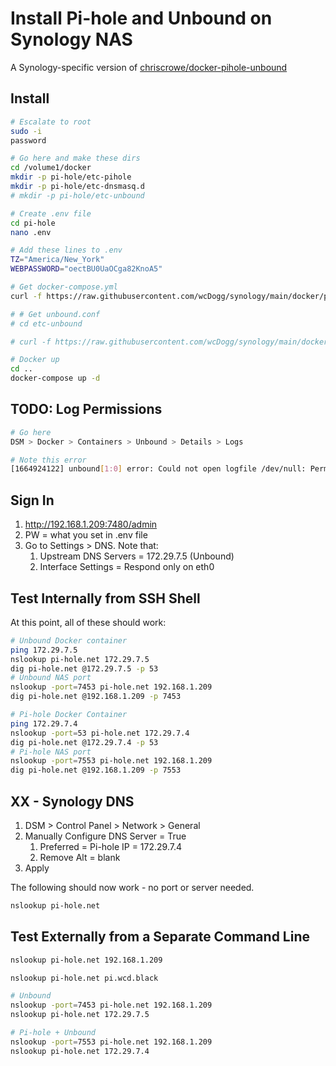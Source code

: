 # Install Pi-hole and Unbound on Synology NAS

A Synology-specific version of [chriscrowe/docker-pihole-unbound](https://github.com/chriscrowe/docker-pihole-unbound/tree/main/two-container)


## Install

```bash
# Escalate to root
sudo -i
password

# Go here and make these dirs
cd /volume1/docker
mkdir -p pi-hole/etc-pihole
mkdir -p pi-hole/etc-dnsmasq.d
# mkdir -p pi-hole/etc-unbound

# Create .env file
cd pi-hole
nano .env

# Add these lines to .env
TZ="America/New_York"
WEBPASSWORD="oectBU0UaOCga82KnoA5"

# Get docker-compose.yml
curl -f https://raw.githubusercontent.com/wcDogg/synology/main/docker/pi-hole/docker-compose.yml -o docker-compose.yml

# # Get unbound.conf
# cd etc-unbound

# curl -f https://raw.githubusercontent.com/wcDogg/synology/main/docker/pi-hole/etc-unbound/unbound.conf -o unbound.conf

# Docker up
cd ..
docker-compose up -d
```

## TODO: Log Permissions

```bash
# Go here
DSM > Docker > Containers > Unbound > Details > Logs

# Note this error
[1664924122] unbound[1:0] error: Could not open logfile /dev/null: Permission denied
```

## Sign In

1. http://192.168.1.209:7480/admin
2. PW = what you set in .env file
3. Go to Settings > DNS. Note that:
   1. Upstream DNS Servers = 172.29.7.5 (Unbound)
   2. Interface Settings = Respond only on eth0


## Test Internally from SSH Shell

At this point, all of these should work: 

```bash
# Unbound Docker container
ping 172.29.7.5
nslookup pi-hole.net 172.29.7.5
dig pi-hole.net @172.29.7.5 -p 53
# Unbound NAS port
nslookup -port=7453 pi-hole.net 192.168.1.209
dig pi-hole.net @192.168.1.209 -p 7453

# Pi-hole Docker Container
ping 172.29.7.4
nslookup -port=53 pi-hole.net 172.29.7.4
dig pi-hole.net @172.29.7.4 -p 53
# Pi-hole NAS port
nslookup -port=7553 pi-hole.net 192.168.1.209
dig pi-hole.net @192.168.1.209 -p 7553
```

## XX - Synology DNS

1. DSM > Control Panel > Network > General
2. Manually Configure DNS Server = True
   1. Preferred = Pi-hole IP = 172.29.7.4
   2. Remove Alt = blank
3. Apply

The following should now work - no port or server needed.

```bash
nslookup pi-hole.net
```

## Test Externally from a Separate Command Line

```bash
nslookup pi-hole.net 192.168.1.209

nslookup pi-hole.net pi.wcd.black

# Unbound
nslookup -port=7453 pi-hole.net 192.168.1.209
nslookup pi-hole.net 172.29.7.5

# Pi-hole + Unbound
nslookup -port=7553 pi-hole.net 192.168.1.209
nslookup pi-hole.net 172.29.7.4


```

